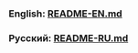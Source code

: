 ### English: [README-EN.md](https://github.com/ImmortalIdiot/LoginService/blob/master/README_EN.md)
### Русский: [README-RU.md](https://github.com/ImmortalIdiot/LoginService/blob/master/README_RU.md)
